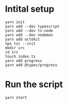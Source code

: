 # Intital setup

```shell
yarn init
yarn add --dev typescript
yarn add --dev ts-node
yarn add --dev nodemon
yarn add octokit
npx tsc --init
mkdir src
cd src
touch index.ts
yarn add progress
yarn add @types/progress
```

# Run the script

```shell
yarn start
```
